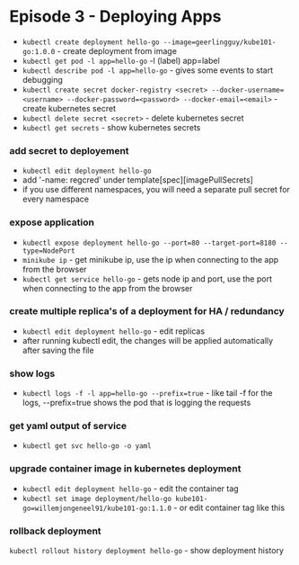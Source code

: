# Episode 3 - Deploying Apps

- `kubectl create deployment hello-go --image=geerlingguy/kube101-go:1.0.0` - create deployment from image
- `kubectl get pod -l app=hello-go` -l (label) app=label
- `kubectl describe pod -l app=hello-go` - gives some events to start debugging
- `kubectl create secret docker-registry <secret> --docker-username=<username> --docker-password=<password> --docker-email=<email>` - create kubernetes secret
- `kubectl delete secret <secret>` - delete kubernetes secret
- `kubectl get secrets` - show kubernetes secrets

### add secret to deployement
- `kubectl edit deployment hello-go`
- add '-name: regcred' under template[spec][imagePullSecrets]
- if you use different namespaces, you will need a separate pull secret for every namespace

### expose application
- `kubectl expose deployment hello-go --port=80 --target-port=8180 --type=NodePort`
- `minikube ip` - get minikube ip, use the ip when connecting to the app from the browser
- `kubectl get service hello-go` - gets node ip and port, use the port when connecting to the app from the browser

### create multiple replica's of a deployment for HA / redundancy
- `kubectl edit deployment hello-go` - edit replicas
- after running kubectl edit, the changes will be applied automatically after saving the file

### show logs
- `kubectl logs -f -l app=hello-go --prefix=true` - like tail -f for the logs, --prefix=true shows the pod that is logging the requests

### get yaml output of service 
- `kubectl get svc hello-go -o yaml`

### upgrade container image in kubernetes deployment
- `kubectl edit deployment hello-go` - edit the container tag
- `kubectl set image deployment/hello-go kube101-go=willemjongeneel91/kube101-go:1.1.0` - or edit container tag like this

### rollback deployment
`kubectl rollout history deployment hello-go` - show deployment history